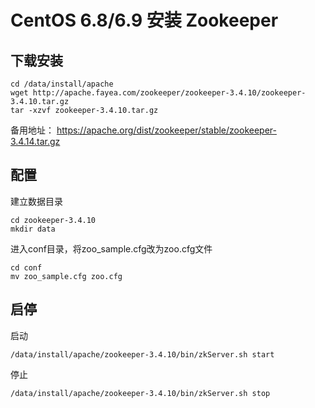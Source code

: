 # CentOS 6.8/6.9 安装 Zookeeper

## 下载安装

```
cd /data/install/apache
wget http://apache.fayea.com/zookeeper/zookeeper-3.4.10/zookeeper-3.4.10.tar.gz
tar -xzvf zookeeper-3.4.10.tar.gz
```

备用地址： https://apache.org/dist/zookeeper/stable/zookeeper-3.4.14.tar.gz

## 配置

建立数据目录

```
cd zookeeper-3.4.10
mkdir data
```

进入conf目录，将zoo_sample.cfg改为zoo.cfg文件

```
cd conf
mv zoo_sample.cfg zoo.cfg
```

## 启停

启动

```
/data/install/apache/zookeeper-3.4.10/bin/zkServer.sh start
```

停止

```
/data/install/apache/zookeeper-3.4.10/bin/zkServer.sh stop
```

